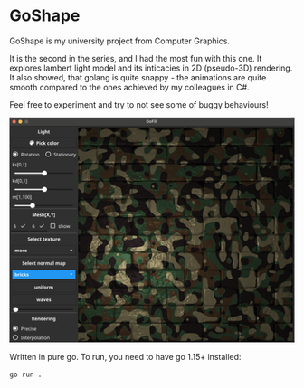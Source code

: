 # GoShape
GoShape is my university project from Computer Graphics.

It is the second in the series, and I had the most fun with this one. It explores lambert light model and its inticacies in 2D (pseudo-3D) rendering.
It also showed, that golang is quite snappy - the animations are quite smooth compared to the ones achieved by my colleagues in C#.

Feel free to experiment and try to not see some of buggy behaviours!

![screenshot from program](screenshot.png)


Written in pure go. To run, you need to have go 1.15+ installed:
```
go run .
```
